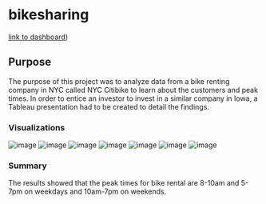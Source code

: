 # bikesharing

[link to dashboard](https://public.tableau.com/app/profile/melissa.singer/viz/NYCCitibike_16785732024850/NYCCitibike?publish=yes))

## Purpose

The purpose of this project was to analyze data from a bike renting company in NYC called NYC Citibike to learn about the customers and peak times. In order to entice an investor to invest in a similar company in Iowa, a Tableau presentation had to be created to detail the findings.

### Visualizations

![image](https://user-images.githubusercontent.com/114033254/224514248-e1f810f5-f170-4b76-af2b-58d4dcdb3680.png)
![image](https://user-images.githubusercontent.com/114033254/224514124-1581bb06-d9e3-4a98-b2a2-0e1c4d460ecd.png)
![image](https://user-images.githubusercontent.com/114033254/224514148-77102ca0-4f58-4de1-a2d3-29fb3495b9b8.png)
![image](https://user-images.githubusercontent.com/114033254/224514162-bac186f4-786e-480b-8fef-1a22c1c87ebb.png)
![image](https://user-images.githubusercontent.com/114033254/224514177-fd647725-3c6c-4610-80f0-497977236fe2.png)
![image](https://user-images.githubusercontent.com/114033254/224514224-9abdac45-ece8-4119-b41d-9051cd555c12.png)
![image](https://user-images.githubusercontent.com/114033254/224514235-08dcb7a5-733e-452d-a88f-7bd0e72e926e.png)


### Summary

The results showed that the peak times for bike rental are 8-10am and 5-7pm on weekdays and 10am-7pm on weekends.
